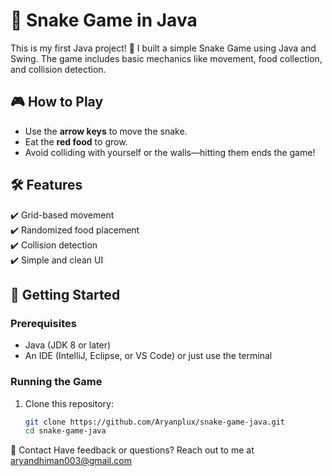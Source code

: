 # 🐍 Snake Game in Java  

This is my first Java project! 🎉 I built a simple Snake Game using Java and Swing. The game includes basic mechanics like movement, food collection, and collision detection.  

## 🎮 How to Play  
- Use the **arrow keys** to move the snake.  
- Eat the **red food** to grow.  
- Avoid colliding with yourself or the walls—hitting them ends the game!  

## 🛠 Features  
✔️ Grid-based movement  
✔️ Randomized food placement  
✔️ Collision detection  
✔️ Simple and clean UI  

## 🚀 Getting Started  

### Prerequisites  
- Java (JDK 8 or later)  
- An IDE (IntelliJ, Eclipse, or VS Code) or just use the terminal  

### Running the Game  
1. Clone this repository:  
   ```bash
   git clone https://github.com/Aryanplux/snake-game-java.git
   cd snake-game-java
📧 Contact
Have feedback or questions? Reach out to me at aryandhiman003@gmail.com
